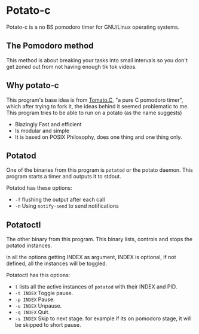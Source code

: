 # Potato-c 
Potato-c is a no BS pomodoro timer for GNU/Linux operating systems.

## The Pomodoro method
This method is about breaking your tasks into small intervals so you don't get zoned out from not having enough tik tok videos.

## Why potato-c
This program's base idea is from [Tomato.C](https://github.com/gabrielzschmitz/Tomato.C), "a pure C pomodoro timer",
which after trying to fork it, the ideas behind it seemed problematic to me.  
This program tries to be able to run on a potato (as the name suggests)
- Blazingly Fast and efficient
- Is modular and simple
- It is based on POSIX Philosophy, does one thing and one thing only.

## Potatod
One of the binaries from this program is `potatod` or the potato daemon. This program starts a timer and outputs it to stdout.

Potatod has these options:
- `-f`
    flushing the output after each call
- `-n`
    Using `notify-send` to send notifications

## Potatoctl
The other binary from this program. This binary lists, controls and stops the potatod instances.

in all the options getting INDEX as argument, INDEX is optional, if not defined, all the instances will be toggled.

Potatoctl has this options:
- `l`
    lists all the active instances of `potatod` with their INDEX and PID.
- `-t INDEX`
    Toggle pause.
- `-p INDEX`
    Pause.
- `-u INDEX`
    Unpause.
- `-q INDEX`
    Quit.
- `-s INDEX`
    Skip to next stage. for example if its on pomodoro stage, it will be skipped to short pause.
